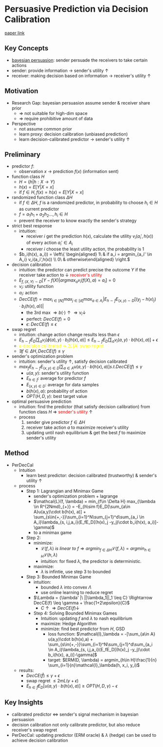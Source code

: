  # Persuasive Prediction via Decision Calibration
[paper link](https://arxiv.org/abs/2505.16141)

 ## Key Concepts
 - [bayesian persuasion](https://en.wikipedia.org/wiki/Bayesian_persuasion): sender persuade the receivers to take certain actions
 - sender: provide information $\rightarrow$ sender's utility $\uparrow$
 - receiver: making decision based on information $\rightarrow$ receiver's utility $\uparrow$
 ## Motivation
 - Research Gap: bayesian persuasion assume sender & receiver share prior 
   - $\Rightarrow$ not suitable for high-dim space 
   - $\Rightarrow$ require prohibitive amount of data
 - Perspective
   - not assume common prior
   - learn proxy: decision calibration (unbiased prediction)
   - learn decision-calibrated predictor $\rightarrow$ sender's utility $\uparrow$

 ## Preliminary
  - predictor $f$:
    - observation $x$ $\rightarrow$ prediction $f(x)$ (information sent)
  - function class $H$
    - $H = \{h|h: X \rightarrow Y\}$
    - $h(x) = E[Y|X=x]$
    - if $f \in H, f(x) = h(x) = E[Y|X=x]$
  - randomized function class $\Delta H$
    - if $f \in \Delta H$, $f$ is a randomized predictor, in probability to choose $h_i \in H$ as current predictor
    - $f = a_1 h_1 + a_2 h_2 ..., h_i \in  H$
    - prevent the receiver to know exactly the sender's strategy
  - strict best response
    - intuition: 
      - receiver $i$ get the prediction $h(x)$, calculate the utility $v_i(a_i', h(x))$ of every action $a_i' \in A_i$
      - receiver $i$ choose the least utility action, the probability is 1
    - $b_i(h(x), a_i)) = \left\{ \begin{aligned} 1\ & if a_i = argmin_{a_i' \in A_i} v_i(a_i',h(x)) \\ 0\ & otherwise\end{aligned} \right.$
  - decision calibration
    - intuition: the predictor can predict precise the outcome $Y$ if the receiver take action to $\downarrow$ <font color=red>receiver's utility</font>
    - $E_{f, (X, Y)\sim D} [Y-f(X)| argmax_a v_i(f(X), a) = a_i] = 0$
    - $v_i$: utility function
    - $a_i$: action
    - $DecCE(f) = max_{i\in [N]} max_{j \in [d]} max_{a \in A_i}|E_{h \sim f} E_{(x, y)\sim D}[(y_j - h(x)_j)\cdot b_i(h(x), a)]|$
      - the 3rd max $\Rightarrow b({\cdot})\uparrow \Rightarrow v_i \downarrow$
      - perfect: $DecCE(f) = 0$
      - $\epsilon$: $DecCE(f) \leq \epsilon$
  - swap regret
    - intuition: change action change results less than $\epsilon$
    - $E_{h \sim f}E_D[\sum_a v_i(\phi(a), y)\cdot b_i(h(x),a)] \leq E_{h\sim f}E_D[\sum_a v_i (a, y)\cdot b(h(x), a)] + \epsilon$
    - <font color=yellow>$\epsilon$-decision calibrated $\Rightarrow$ $2L|A|$ swap regret</font>
    - $\exists f \in \Delta H, DecCE(f) \leq \gamma$
  - sender's optimization problem
    - intuition: sender's utility $\uparrow$, satisfy decision calibrated
    - $max_f E_{h\sim f} E_{(x,y)\in D} [\sum_{a\in A} u(a,y)\cdot b(h(x), a)] s.t. DecCE(f) \leq \gamma$
      - $u(a, y)$: sender's utility function
      - $E_{h\in f}$: average for predictor $f$
      - $E_{(x,y)\in D}$: average for data samples
      - $b(h(x), a)$: probability of action
      - $OPT(H, D, \gamma)$: best target value
  - optimal persuasive prediction
    - intuition: find the predictor (that satisfy decision calibration) from function class $H$ $\Rightarrow$ <font color=red>sender's utility</font> $\uparrow$
    - process
      1. sender give predictor $f \in \Delta H$
      2. receiver take action $a$ to maximize receiver's utility
      3. updating until nash equilibrium & get the best $f$ to maximize sender's utility

## Method
 - PerDecCal
   - Intuition
     - learn best predictor: decision calibrated (trustworthy) & sender's utility $\uparrow$
   - process
     - Step 1: Lagrangian and Minimax Game
       - sender's optimization problem + lagrange
       - $\mathcal{L}(f, \lambda) = min_{f\in \Delta H} max_{\lambda \in R^{2Nmd}_{+}} = -E_{h\sim f}E_D[\sum_{a\in A}u(a,y)\cdot b(h(x), a)] + \sum_{s\in{+,-}}\sum_{i=1}^N\sum_{j=1}^d\sum_{a_i \in A_i}\lambda_{s, i,j,a_i}(E_fE_D[(h(x)_j -y_j)\cdot b_i(h(x), a_i)]-\gamma)$
       - to a minimax game
     - Step 2: 
       - minimize: 
         - $\mathcal{L}(f, \lambda)\ is\ linear\ to\ f \Rightarrow argmin_{f\in\Delta H}\mathcal{L}(f, \lambda) = argmin_{h\in H}\mathcal{L}(h, \lambda)$
         - intuition: for fixed $\lambda$, the predictor is deterministic.
       - maximize:
         - $\lambda$ is infintie, use step 3 to bounded
     - Step 3: Bounded Minimax Game
       - intuition:
         - bounded $\lambda$ into convex $\Lambda$
         - use online learning to reduce regret
       - $\Lambda = {\lambda' |\ ||\lambda_1||_1 \leq C} \Rightarrow DecCE(f) \leq \gamma + \frac{1+2\epsilon}{C}$
         - $C\uparrow \Rightarrow DecCE(f)\downarrow$
       - Step 4: Solving Bounded Minimax Games
         - Intuition: updating $f$ and $\lambda$ to nash equilibrium
         - maximize: Hedge Algorithm
         - minimize: find best predictor from $H$, GSD
           - loss function: $\mathcal{l}_\lambda = -[\sum_{a\in A} u(a,y)\cdot b(h(x),a) + \sum_{s\in{+,-}}\sum_{i=1}^N\sum_{j=1}^d\sum_{a_i \in A_i}\lambda_{s, i,j,a_i}(E_fE_D[(h(x)_j -y_j)\cdot b_i(h(x), a_i)]-\gamma]$
           - target: $ERM(D, \lambda) = argmin_{h\in H}\frac{1}{n} \sum_{i=1}{n}\mathcal{l}_\lambda(h, x_i, y_i)$
   - results:
     - $DecCE(\hat{f}) \leq \gamma + \epsilon$
     - swap regret $\leq 2mL(\gamma+\epsilon)$
     - $E_{h\in \hat{f}}E_D[u(a,y)\cdot b(h(x), a)] \geq OPT(H, D, \gamma) -\epsilon$

## Key Insights
 - calibrated predictor $\Leftrightarrow$ sender's signal mechanism in bayesian persuasion
 - decision calibration not only calibrate predictor, but also reduce receiver's swap regret
 - PerDecCal: updating predictor (ERM oracle) & $\lambda$ (hedge) can be used to achieve decision calibration

 